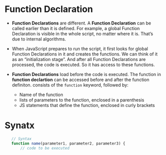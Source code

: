 # Function Declaration

* __Function Declarations__ are different. A __Function Declaration__ can be called earlier than it is defined. For example, a global Function Declaration is visible in the whole script, no matter where it is. That’s due to internal algorithms.

* When JavaScript prepares to run the script, it first looks for global Function Declarations in it and creates the functions. We can think of it as an “initialization stage”. And after all Function Declarations are processed, the code is executed. So it has access to these functions.

* __Function Declarations__ load before the code is executed. The function in __function declartion__ can be accessed before and after the function definiton. consists of the `function` keyword, followed by:
    * Name of the function
    * lists of parameters to the function, enclosed in a parenthesis
    * JS statements that define the function, enclosed in curly brackets

# Synatx
 ```js
    // Syntax
    function name(parameter1, parameter2, parameter3) {
        // code to be executed
```